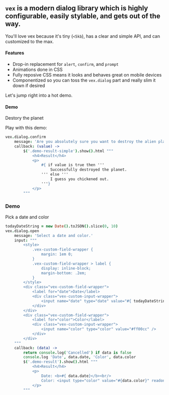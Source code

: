 ## `vex` is a modern dialog library which is highly configurable, easily stylable, and gets out of the way.

You'll love vex because it's tiny (`<5kb`), has a clear and simple API, and can customized to the max.

#### Features

- Drop-in replacement for `alert`, `confirm`, and `prompt`
- Animations done in CSS
- Fully reposive CSS means it looks and behaves great on mobile devices
- Componentized so you can toss the `vex.dialog` part and really slim it down if desired

Let's jump right into a hot demo.

#### Demo

<a class="demo-confirm hs-brand-button">Destory the planet</a>
<div class="demo-result-simple hs-doc-callout hs-doc-callout-info" style="display: none"></div>
<script>
$('.demo-confirm').click(function(){
    $('.executr-run-button:first').click();
});
</script>

Play with this demo:

```coffeescript
vex.dialog.confirm
    message: 'Are you absolutely sure you want to destroy the alien planet?'
    callback: (value) ->
        $('.demo-result-simple').show().html """
            <h4>Result</h4>
            <p>
                #{ if value is true then '''
                    Successfully destroyed the planet.
                ''' else '''
                    I guess you chickened out.
                '''}
            </p>
        """
```

### Demo

<a class="demo hs-brand-button">Pick a date and color</a>
<div class="demo-result hs-doc-callout hs-doc-callout-info" style="display: none"></div>
<script>
    $('.demo').click(function(){
        $('.executr-run-button:last').click();
    });
</script>

```coffeescript
todayDateString = new Date().toJSON().slice(0, 10)
vex.dialog.open
    message: 'Select a date and color.'
    input: """
        <style>
            .vex-custom-field-wrapper {
                margin: 1em 0;
            }
            .vex-custom-field-wrapper > label {
                display: inline-block;
                margin-bottom: .2em;
            }
        </style>
        <div class="vex-custom-field-wrapper">
            <label for="date">Date</label>
            <div class="vex-custom-input-wrapper">
                <input name="date" type="date" value="#{ todayDateString }" />
            </div>
        </div>
        <div class="vex-custom-field-wrapper">
            <label for="color">Color</label>
            <div class="vex-custom-input-wrapper">
                <input name="color" type="color" value="#ff00cc" />
            </div>
        </div>
    """
    callback: (data) ->
        return console.log('Cancelled') if data is false
        console.log 'Date', data.date, 'Color', data.color
        $('.demo-result').show().html """
            <h4>Result</h4>
            <p>
                Date: <b>#{ data.date}</b><br/>
                Color: <input type="color" value="#{data.color}" readonly />
            </p>
        """
```

<!-- Resources for the demos -->
<script src="/vex/js/vex.js"></script>
<link rel="stylesheet" href="/vex/css/vex.css" />
<script src="/vex/js/vex.dialog.js"></script>
<link rel="stylesheet" href="/vex/css/vex.dialog.css" />
<!-- Force 3d acceleration always and forever :) -->
<div style="-webkit-transform: translateZ(0)"></div>